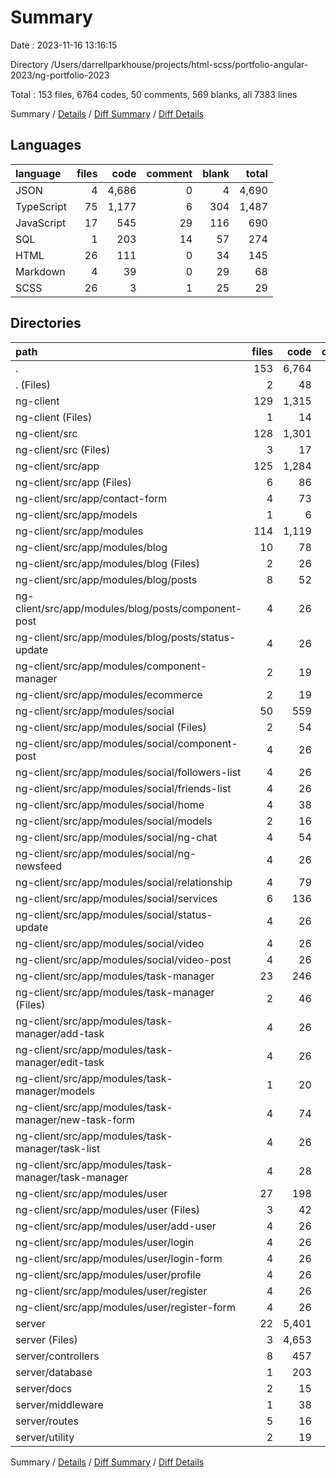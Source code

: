 # Summary

Date : 2023-11-16 13:16:15

Directory /Users/darrellparkhouse/projects/html-scss/portfolio-angular-2023/ng-portfolio-2023

Total : 153 files,  6764 codes, 50 comments, 569 blanks, all 7383 lines

Summary / [Details](details.md) / [Diff Summary](diff.md) / [Diff Details](diff-details.md)

## Languages
| language | files | code | comment | blank | total |
| :--- | ---: | ---: | ---: | ---: | ---: |
| JSON | 4 | 4,686 | 0 | 4 | 4,690 |
| TypeScript | 75 | 1,177 | 6 | 304 | 1,487 |
| JavaScript | 17 | 545 | 29 | 116 | 690 |
| SQL | 1 | 203 | 14 | 57 | 274 |
| HTML | 26 | 111 | 0 | 34 | 145 |
| Markdown | 4 | 39 | 0 | 29 | 68 |
| SCSS | 26 | 3 | 1 | 25 | 29 |

## Directories
| path | files | code | comment | blank | total |
| :--- | ---: | ---: | ---: | ---: | ---: |
| . | 153 | 6,764 | 50 | 569 | 7,383 |
| . (Files) | 2 | 48 | 0 | 2 | 50 |
| ng-client | 129 | 1,315 | 7 | 377 | 1,699 |
| ng-client (Files) | 1 | 14 | 0 | 14 | 28 |
| ng-client/src | 128 | 1,301 | 7 | 363 | 1,671 |
| ng-client/src (Files) | 3 | 17 | 1 | 6 | 24 |
| ng-client/src/app | 125 | 1,284 | 6 | 357 | 1,647 |
| ng-client/src/app (Files) | 6 | 86 | 0 | 17 | 103 |
| ng-client/src/app/contact-form | 4 | 73 | 0 | 13 | 86 |
| ng-client/src/app/models | 1 | 6 | 0 | 1 | 7 |
| ng-client/src/app/modules | 114 | 1,119 | 6 | 326 | 1,451 |
| ng-client/src/app/modules/blog | 10 | 78 | 0 | 27 | 105 |
| ng-client/src/app/modules/blog (Files) | 2 | 26 | 0 | 7 | 33 |
| ng-client/src/app/modules/blog/posts | 8 | 52 | 0 | 20 | 72 |
| ng-client/src/app/modules/blog/posts/component-post | 4 | 26 | 0 | 10 | 36 |
| ng-client/src/app/modules/blog/posts/status-update | 4 | 26 | 0 | 10 | 36 |
| ng-client/src/app/modules/component-manager | 2 | 19 | 0 | 7 | 26 |
| ng-client/src/app/modules/ecommerce | 2 | 19 | 0 | 7 | 26 |
| ng-client/src/app/modules/social | 50 | 559 | 6 | 158 | 723 |
| ng-client/src/app/modules/social (Files) | 2 | 54 | 0 | 8 | 62 |
| ng-client/src/app/modules/social/component-post | 4 | 26 | 0 | 10 | 36 |
| ng-client/src/app/modules/social/followers-list | 4 | 26 | 0 | 10 | 36 |
| ng-client/src/app/modules/social/friends-list | 4 | 26 | 0 | 10 | 36 |
| ng-client/src/app/modules/social/home | 4 | 38 | 0 | 11 | 49 |
| ng-client/src/app/modules/social/models | 2 | 16 | 0 | 1 | 17 |
| ng-client/src/app/modules/social/ng-chat | 4 | 54 | 0 | 14 | 68 |
| ng-client/src/app/modules/social/ng-newsfeed | 4 | 26 | 0 | 10 | 36 |
| ng-client/src/app/modules/social/relationship | 4 | 79 | 3 | 16 | 98 |
| ng-client/src/app/modules/social/services | 6 | 136 | 3 | 38 | 177 |
| ng-client/src/app/modules/social/status-update | 4 | 26 | 0 | 10 | 36 |
| ng-client/src/app/modules/social/video | 4 | 26 | 0 | 10 | 36 |
| ng-client/src/app/modules/social/video-post | 4 | 26 | 0 | 10 | 36 |
| ng-client/src/app/modules/task-manager | 23 | 246 | 0 | 60 | 306 |
| ng-client/src/app/modules/task-manager (Files) | 2 | 46 | 0 | 5 | 51 |
| ng-client/src/app/modules/task-manager/add-task | 4 | 26 | 0 | 10 | 36 |
| ng-client/src/app/modules/task-manager/edit-task | 4 | 26 | 0 | 10 | 36 |
| ng-client/src/app/modules/task-manager/models | 1 | 20 | 0 | 2 | 22 |
| ng-client/src/app/modules/task-manager/new-task-form | 4 | 74 | 0 | 13 | 87 |
| ng-client/src/app/modules/task-manager/task-list | 4 | 26 | 0 | 10 | 36 |
| ng-client/src/app/modules/task-manager/task-manager | 4 | 28 | 0 | 10 | 38 |
| ng-client/src/app/modules/user | 27 | 198 | 0 | 67 | 265 |
| ng-client/src/app/modules/user (Files) | 3 | 42 | 0 | 7 | 49 |
| ng-client/src/app/modules/user/add-user | 4 | 26 | 0 | 10 | 36 |
| ng-client/src/app/modules/user/login | 4 | 26 | 0 | 10 | 36 |
| ng-client/src/app/modules/user/login-form | 4 | 26 | 0 | 10 | 36 |
| ng-client/src/app/modules/user/profile | 4 | 26 | 0 | 10 | 36 |
| ng-client/src/app/modules/user/register | 4 | 26 | 0 | 10 | 36 |
| ng-client/src/app/modules/user/register-form | 4 | 26 | 0 | 10 | 36 |
| server | 22 | 5,401 | 43 | 190 | 5,634 |
| server (Files) | 3 | 4,653 | 0 | 4 | 4,657 |
| server/controllers | 8 | 457 | 28 | 91 | 576 |
| server/database | 1 | 203 | 14 | 57 | 274 |
| server/docs | 2 | 15 | 0 | 15 | 30 |
| server/middleware | 1 | 38 | 0 | 14 | 52 |
| server/routes | 5 | 16 | 0 | 7 | 23 |
| server/utility | 2 | 19 | 1 | 2 | 22 |

Summary / [Details](details.md) / [Diff Summary](diff.md) / [Diff Details](diff-details.md)